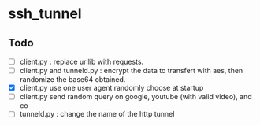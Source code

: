 # ssh_tunnel

Todo
----
- [ ] client.py : replace urllib  with requests.
- [ ] client.py and tunneld.py : encrypt the data to transfert with aes, then randomize the base64 obtained.
- [x] client.py use one user agent randomly choose at startup
- [ ] client.py send random query on google, youtube (with valid video), and co
- [ ] tunneld.py : change the name of the http tunnel
